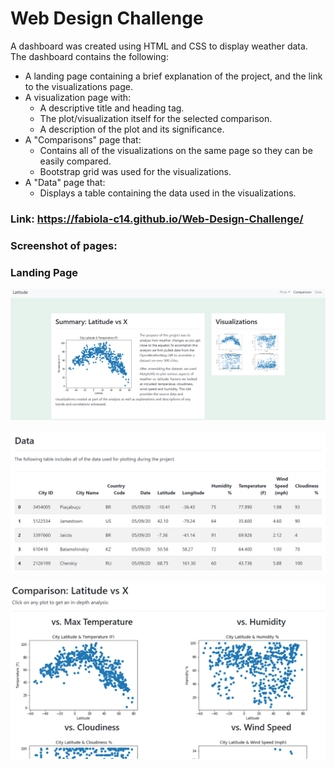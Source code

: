 
# Web Design Challenge


A dashboard was created using HTML and CSS to display weather data. The dashboard contains the following:

* A landing page containing  a brief explanation of the project, and the link to the visualizations page.
* A visualization page with:
  * A descriptive title and heading tag. 
  * The plot/visualization itself for the selected comparison.
  * A description of the plot and its significance.
* A "Comparisons" page that:
  * Contains all of the visualizations on the same page so they can be easily compared.
  * Bootstrap grid was used for the visualizations.
* A "Data" page that:
  * Displays a table containing the data used in the visualizations.

### Link: https://fabiola-c14.github.io/Web-Design-Challenge/

### Screenshot of pages:

### Landing Page
![](visualizations/landing_page.png)


![](visualizations/weather_data.PNG)


![](visualizations/comparison_data.PNG)
